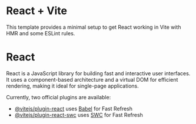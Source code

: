 # React + Vite

This template provides a minimal setup to get React working in Vite with HMR and some ESLint rules.

# React
 React is a JavaScript library for building fast and interactive user interfaces. It uses a component-based architecture and a virtual DOM for efficient rendering, making it ideal for single-page applications.


Currently, two official plugins are available:

- [@vitejs/plugin-react](https://github.com/vitejs/vite-plugin-react/blob/main/packages/plugin-react/README.md) uses [Babel](https://babeljs.io/) for Fast Refresh
- [@vitejs/plugin-react-swc](https://github.com/vitejs/vite-plugin-react-swc) uses [SWC](https://swc.rs/) for Fast Refresh
